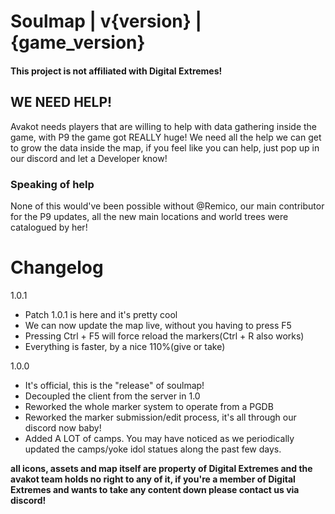 # Soulmap | v{version} | {game_version}

#### This project is not affiliated with Digital Extremes!

## WE NEED HELP!
Avakot needs players that are willing to help with data gathering inside the game, with P9 the game got REALLY huge! We need all the help we can get to grow the data inside the map, if you feel like you can help, just pop up in our discord and let a Developer know!

### Speaking of help
None of this would've been possible without @Remico, our main contributor for the P9 updates, all the new main locations and world trees were catalogued by her!

# Changelog 
1.0.1
- Patch 1.0.1 is here and it's pretty cool
- We can now update the map live, without you having to press F5
- Pressing Ctrl + F5 will force reload the markers(Ctrl + R also works)
- Everything is faster, by a nice 110%(give or take)

1.0.0
- It's official, this is the "release" of soulmap!
- Decoupled the client from the server in 1.0
- Reworked the whole marker system to operate from a PGDB
- Reworked the marker submission/edit process, it's all through our discord now baby!
- Added A LOT of camps. You may have noticed as we periodically updated the camps/yoke idol statues along the past few days.


__all icons, assets and map itself are property of Digital Extremes and the avakot team holds no right to any of it, if you're a member of Digital Extremes and wants to take any content down please contact us via discord!__